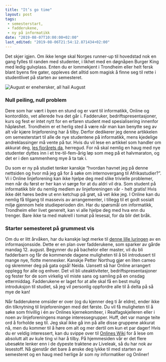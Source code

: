 ```yaml
---
title: "It’s go time"
layout: post
tags: 
 - semesterstart,
 - fadderukene,
 - ny på informatikk
date: "2019-08-07T10:00:00+02:00"
last_edited: "2019-08-06T21:54:12.871434+02:00"
---
```

Det skjer igjen. Om ikke lenge skal Norges runner-up til hovedstad nok en gang fylles til randen med studenter, i likhet med en døgnåpen Burger King med ledig gulvplass. Enten du er lommekjent i Trondheim eller helt fersk blant byens fire gater, oppleves det alltid som magisk å finne seg til rette i studentlivet på starten av semesteret.

![August er enehersker, all hail August](https://online.ntnu.no/media/images/responsive/72f7113d-3833-4ca5-a498-4eccbb833db7.png)

### Null peiling, null problem

Dere som har vært i byen en stund og er vant til informatikk, Online og kontordildo, vet allerede hva det går i. Fadderuker, bedriftspresentasjoner, kurs og fest er intet nytt for en erfaren student med spesialisering innenfor håpløshet. Trondheim er et herlig sted å være når man kan benytte seg av alt vår kjære linjeforening har å tilby. Derfor dedikerer jeg denne artikkelen om semesterstart til alle de nye studentene på informatikk, mens kjedelige andreklassinger må vente på tur. Hvis du vil lese en artikkel som handler om akkurat deg, [les fjorårets da](https://online.ntnu.no/article/76/semesterstart/), herregud. For nå skal nemlig en haug med nye studenter dyttes inn i et tre-til-fem-årig løp som meg på et halvmaraton, og det er i den sammenheng mye å ta tak i.

Du som er ny på studiet tenker kanskje “hvordan havnet jeg på denne nettsiden og hvor må jeg gå for å søke om internovergang til Afrikastudier?”. Vi i Online linjeforening kan ikke hjelpe deg med slike trivielle problemer, men når du først er her kan vi sørge for at du aldri vil dra. Som student på informatikk blir du nemlig medlem av linjeforeningen vår - helt gratis! Hvis ikke dét høres bedre ut enn ketchup på grøt, så vet ikke jeg. I Online kan du nemlig få tilgang til massevis av arrangementer, i tillegg til et godt sosialt miljø gjennom hele studieperioden din. Har du spørsmål om informatikk, Trondheim eller livet generelt, kan vi alle hjelpe deg med hva enn du trenger. Bare ikke ta med makrell i tomat på lesesal, for da blir det bråk.

### Starter semesteret på grummest vis

Om du er litt årvåken, har du kanskje lagt merke til [denne lille luringen](https://online.ntnu.no/splash/) av en informasjonsside. Dette er en plan over fadderukene, som sparker av gårde mandag 12. august. Begynner du på bachelor eller master, vil du bli fadderbarn og får de kommende dagene muligheten til å bli introdusert til mange nye, flotte mennesker. Kanskje Petter Northug gjør en liten cameo og skremmer deg på gata også! Neida. Uansett så har Online arrangert opplegg for alle og enhver. Det vil bli uteaktiviteter, bedriftspresentasjoner og fester for de som virkelig vil miste sans og samling på en onsdag ettermiddag. Fadderukene er laget for at alle skal få en best mulig introduksjon til studiet, så jeg vil personlig oppfordre alle til å delta på så mye de kan!

Når fadderukene omsider er over (og du kjenner deg ti år eldre), ender ikke din tilknytning til linjeforeningen med det første. Du vil få muligheten til å søke som frivillig i én av Onlines kjernekomiteer, i Realfagskjelleren eller i noen av linjeforeningens mange interessegrupper. Huff, det var mange teite ord å forholde seg til. Jeg skal ikke gå inn på alle disse gruppene akkurat nå, men du kommer til å høre om alt og mer dertil om kun et par dager! Hvis du er veldig interessert, kan du svippe over til [Onlines Wiki](https://online.ntnu.no/wiki/online/) for å lese om absolutt alt av kule ting vi har å tilby. På hjemmesiden vår er det flere ubesøkte lenker enn i de dypeste traktene av Liveleak, så du har nok av lesestoff. Nå gjenstår det bare å ønske deg lykke til med starten av semesteret og en haug med herlige år som ny informatiker og Onliner!
